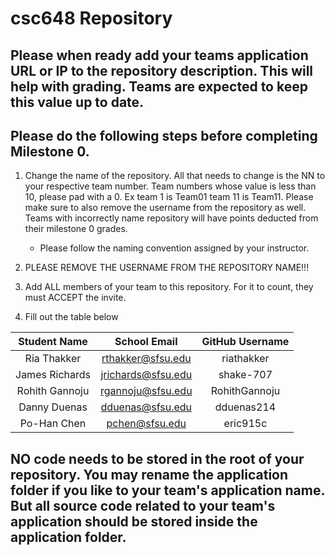 # csc648 Repository

## Please when ready add your teams application URL or IP to the repository description. This will help with grading. Teams are expected to keep this value up to date.

## Please do the following steps before completing Milestone 0.
1. Change the name of the repository. All that needs to change is the NN to your respective team number. Team numbers whose value is less than 10, please pad with a 0. Ex team 1 is Team01 team 11 is Team11. Please make sure to also remove the username from the repository as well. Teams with incorrectly name repository will have points deducted from their milestone 0 grades.
      - Please follow the naming convention assigned by your instructor.

1. PLEASE REMOVE THE USERNAME FROM THE REPOSITORY NAME!!!

2. Add ALL members of your team to this repository. For it to count, they must ACCEPT the invite.

3. Fill out the table below


| Student Name   | School Email       | GitHub Username |
|    :---:       |     :---:          |     :---:       |
| Ria Thakker    | rthakker@sfsu.edu  | riathakker      |
| James Richards | jrichards@sfsu.edu | shake-707       |
| Rohith Gannoju | rgannoju@sfsu.edu  | RohithGannoju   |
| Danny Duenas   | dduenas@sfsu.edu   | dduenas214      |
| Po-Han Chen    | pchen@sfsu.edu     | eric915c        |

## NO code needs to be stored in the root of your repository. You may rename the application folder if you like to your team's application name. But all source code related to your team's application should be stored inside the application folder.
